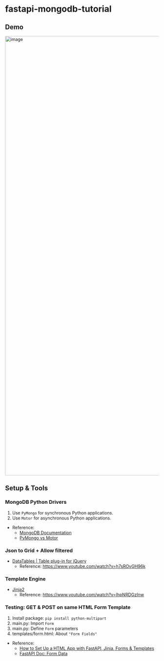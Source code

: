 # fastapi-mongodb-tutorial

## Demo
<img width="1440" alt="image" src="https://user-images.githubusercontent.com/42068007/186105465-e9e383e1-8d52-45bf-a625-124710f33ebe.png">

## Setup & Tools
### MongoDB Python Drivers
1. Use `PyMongo` for synchronous Python applications.
2. Use `Motor` for asynchronous Python applications.
* Reference:
  * [MongoDB Documentation](https://www.mongodb.com/docs/drivers/python/)
  * [PyMongo vs Motor](https://gist.github.com/anand2312/840aeb3e98c3d7dbb3db8b757c1a7ace)

### Json to Grid + Allow filtered
* [DataTables | Table plug-in for jQuery](https://datatables.net/)
  - Reference: https://www.youtube.com/watch?v=h7sROvGH96k
  
### Template Engine
* [Jinja2](https://fastapi.tiangolo.com/advanced/templates/)
  - Reference: https://www.youtube.com/watch?v=lhpNRDGzInw

### Testing: GET & POST on same HTML Form Template
1. Install package: `pip install python-multipart`
2. main.py: Import `Form`
3. main.py: Define `Form` parameters
4. templates/form.html: About `"Form Fields"`
* Reference:
  * [How to Set Up a HTML App with FastAPI, Jinja, Forms & Templates](https://eugeneyan.com/writing/how-to-set-up-html-app-with-fastapi-jinja-forms-templates/)
  * [FastAPI Doc: Form Data](https://fastapi.tiangolo.com/tutorial/request-forms/)
